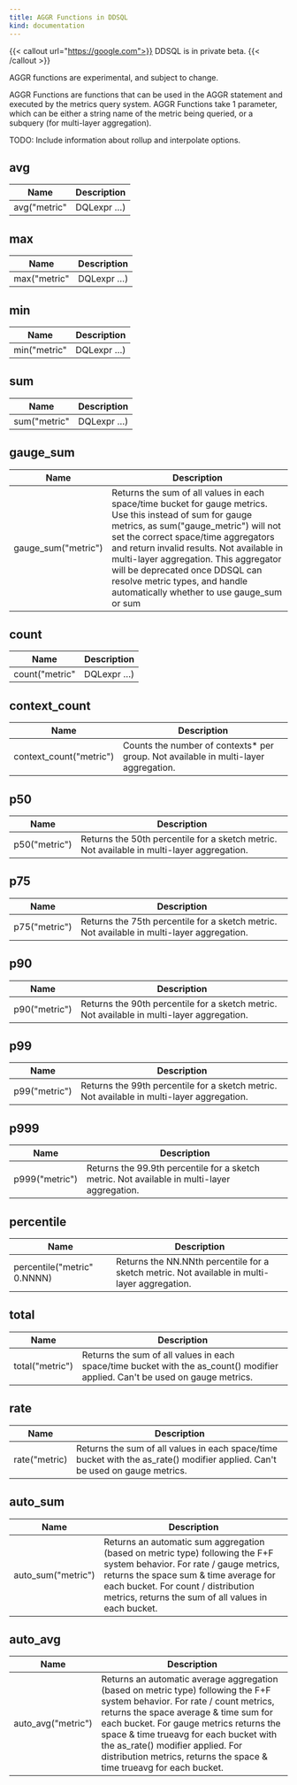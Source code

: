```yaml
---
title: AGGR Functions in DDSQL
kind: documentation
---
```


{{< callout url="https://google.com">}}
DDSQL is in private beta.
{{< /callout >}}

<div class="alert alert-warning">AGGR functions are experimental, and subject to change.</div>

AGGR Functions are functions that can be used in the AGGR statement and executed by the metrics query system. AGGR Functions take 1 parameter, which can be either a string name of the metric being queried, or a subquery (for multi-layer aggregation).

TODO: Include information about rollup and interpolate options.

## avg
| Name | Description |
|------|-------------|
| avg("metric" | DQLexpr …) | For direct metrics queries, this calculates the true average of all data points in each group & time bucket (sum/count). For multi-layer aggregation, this calculates the average of all underlying timeseries values in each time bucket. |

## max
| Name | Description |
|------|-------------|
| max("metric" | DQLexpr …) | Returns the space & time maximum for each bucket. |

## min
| Name | Description |
|------|-------------|
| min("metric" | DQLexpr …) | Returns the space & time minimum for each bucket. |

## sum
| Name | Description |
|------|-------------|
| sum("metric" | DQLexpr …) | Returns the sum of all values in each space/time bucket. |

## gauge_sum
| Name | Description |
|------|-------------|
| gauge_sum("metric") | Returns the sum of all values in each space/time bucket for gauge metrics. Use this instead of sum for gauge metrics, as sum("gauge_metric") will not set the correct space/time aggregators and return invalid results. Not available in multi-layer aggregation. This aggregator will be deprecated once DDSQL can resolve metric types, and handle automatically whether to use gauge_sum or sum |

## count
| Name | Description |
|------|-------------|
| count("metric" | DQLexpr …) | Counts the number of timeseries at each point in time - i.e. counts the number of timeseries in each time bucket, and sums them up across each group. |

## context_count
| Name | Description |
|------|-------------|
| context_count("metric") | Counts the number of contexts* per group. Not available in multi-layer aggregation. |

## p50
| Name | Description |
|------|-------------|
| p50("metric") | Returns the 50th percentile for a sketch metric. Not available in multi-layer aggregation. |

## p75
| Name | Description |
|------|-------------|
| p75("metric") | Returns the 75th percentile for a sketch metric. Not available in multi-layer aggregation. |

## p90
| Name | Description |
|------|-------------|
| p90("metric") | Returns the 90th percentile for a sketch metric. Not available in multi-layer aggregation. |

## p99
| Name | Description |
|------|-------------|
| p99("metric") | Returns the 99th percentile for a sketch metric. Not available in multi-layer aggregation. |

## p999
| Name | Description |
|------|-------------|
| p999("metric") | Returns the 99.9th percentile for a sketch metric. Not available in multi-layer aggregation. |

## percentile
| Name | Description |
|------|-------------|
| percentile("metric" 0.NNNN) | Returns the NN.NNth percentile for a sketch metric. Not available in multi-layer aggregation. |

## total
| Name | Description |
|------|-------------|
| total("metric") | Returns the sum of all values in each space/time bucket with the as_count() modifier applied. Can't be used on gauge metrics. |

## rate
| Name | Description |
|------|-------------|
| rate("metric) | Returns the sum of all values in each space/time bucket with the as_rate() modifier applied. Can't be used on gauge metrics. |

## auto_sum
| Name | Description |
|------|-------------|
| auto_sum("metric") | Returns an automatic sum aggregation (based on metric type) following the F+F system behavior. For rate / gauge metrics, returns the space sum & time average for each bucket. For count / distribution metrics, returns the sum of all values in each bucket. |

## auto_avg
| Name | Description |
|------|-------------|
| auto_avg("metric") | Returns an automatic average aggregation (based on metric type) following the F+F system behavior. For rate / count metrics, returns the space average & time sum for each bucket. For gauge metrics returns the space & time trueavg for each bucket with the as_rate() modifier applied. For distribution metrics, returns the space & time trueavg for each bucket. |

